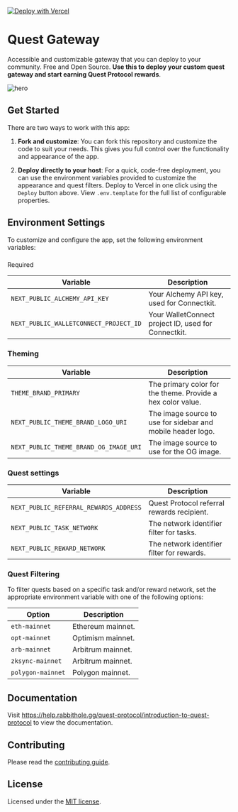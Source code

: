 [![Deploy with Vercel](https://vercel.com/button)](https://vercel.com/new/clone?repository-url=https%3A%2F%2Fgithub.com%2Frabbitholegg%2Fgateway&env=NEXT_PUBLIC_ALCHEMY_API_KEY,NEXT_PUBLIC_WALLETCONNECT_PROJECT_ID&demo-title=RabbitHole&demo-description=RabbitHole%20makes%20it%20easy%20to%20earn%20crypto%20by%20participating%20in%20the%20best%20cryptonetworks.&demo-url=https%3A%2F%2Frabbithole.gg%2F&demo-image=https%3A%2F%2Frabbithole.gg%2Fog-image.png)

# Quest Gateway
Accessible and customizable gateway that you can deploy to your community. Free and Open Source. **Use this to deploy your custom quest gateway and start earning Quest Protocol rewards**.

![hero](https://assets.rabbithole.gg/gateway-repo-hero.png)

## Get Started

There are two ways to work with this app:

1. **Fork and customize**: You can fork this repository and customize the code to suit your needs. This gives you full control over the functionality and appearance of the app.

2. **Deploy directly to your host**: For a quick, code-free deployment, you can use the environment variables provided to customize the appearance and quest filters. Deploy to Vercel in one click using the `Deploy` button above. View `.env.template` for the full list of configurable properties.

## Environment Settings
To customize and configure the app, set the following environment variables:

### 
Required 

Variable | Description
--- | ---
`NEXT_PUBLIC_ALCHEMY_API_KEY` | Your Alchemy API key, used for Connectkit.
`NEXT_PUBLIC_WALLETCONNECT_PROJECT_ID` | Your WalletConnect project ID, used for Connectkit.

### Theming
Variable | Description
--- | ---
`THEME_BRAND_PRIMARY` | The primary color for the theme. Provide a hex color value.
`NEXT_PUBLIC_THEME_BRAND_LOGO_URI` | The image source to use for sidebar and mobile header logo.
`NEXT_PUBLIC_THEME_BRAND_OG_IMAGE_URI` | The image source to use for the OG image.

### Quest settings 
Variable | Description
--- | ---
`NEXT_PUBLIC_REFERRAL_REWARDS_ADDRESS` | Quest Protocol referral rewards recipient.
`NEXT_PUBLIC_TASK_NETWORK` | The network identifier filter for tasks.
`NEXT_PUBLIC_REWARD_NETWORK` | The network identifier filter for rewards.

### Quest Filtering 
To filter quests based on a specific task and/or reward network, set the appropriate environment variable with one of the following options:

Option | Description
--- | ---
`eth-mainnet` | Ethereum mainnet.
`opt-mainnet` | Optimism mainnet.
`arb-mainnet` | Arbitrum mainnet.
`zksync-mainnet` | Arbitrum mainnet.
`polygon-mainnet` | Polygon mainnet.

## Documentation

Visit https://help.rabbithole.gg/quest-protocol/introduction-to-quest-protocol to view the documentation.

## Contributing

Please read the [contributing guide](/CONTRIBUTING.md).

## License

Licensed under the [MIT license](https://github.com/rabbitholegg/gateway/blob/main/LICENSE.md).
